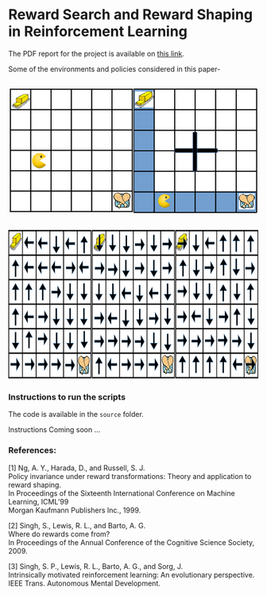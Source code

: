 # Reward Search and Reward Shaping in Reinforcement Learning

The PDF report for the project is available on [this link](https://ishank-juneja.github.io/assets/docs/reward-shaping-report.pdf).

Some of the environments and policies considered in this paper-

<p align="center">
  <br>
  <img src="media/worlds.png" alt="regular" height='250'/>
</p>

<p align="center">
  <br>
  <img src="media/policies.png" alt="walls" height='300'/>
</p>

### Instructions to run the scripts

The code is available in the `source` folder.

Instructions Coming soon ... 

### References:

[1] Ng, A. Y., Harada, D., and Russell, S. J.<br> 
Policy invariance under reward transformations: Theory and application to reward shaping. <br> 
In Proceedings of the Sixteenth International Conference on Machine Learning, ICML’99 <br>
Morgan Kaufmann Publishers Inc., 1999.

[2] Singh, S., Lewis, R. L., and Barto, A. G. <br>
Where do rewards come from? <br>
In Proceedings of the Annual Conference of the Cognitive Science Society, 2009.

[3] Singh, S. P., Lewis, R. L., Barto, A. G., and Sorg, J. <br>
Intrinsically motivated reinforcement learning: An evolutionary perspective.<br> 
IEEE Trans. Autonomous Mental Development.